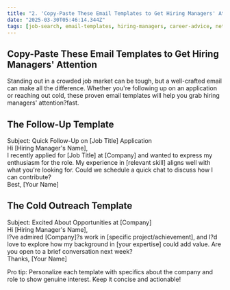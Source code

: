 ```yaml
---
title: "2. 'Copy-Paste These Email Templates to Get Hiring Managers' Attention'"
date: "2025-03-30T05:46:14.344Z"
tags: [job-search, email-templates, hiring-managers, career-advice, networking]
---
```


<h2>Copy-Paste These Email Templates to Get Hiring Managers' Attention</h2>  
<p>Standing out in a crowded job market can be tough, but a well-crafted email can make all the difference. Whether you're following up on an application or reaching out cold, these proven email templates will help you grab hiring managers' attention?fast.</p>  

<h2>The Follow-Up Template</h2>  
<p>Subject: Quick Follow-Up on [Job Title] Application<br>  
Hi [Hiring Manager's Name],<br>  
I recently applied for [Job Title] at [Company] and wanted to express my enthusiasm for the role. My experience in [relevant skill] aligns well with what you're looking for. Could we schedule a quick chat to discuss how I can contribute?<br>  
Best, [Your Name]</p>  

<h2>The Cold Outreach Template</h2>  
<p>Subject: Excited About Opportunities at [Company]<br>  
Hi [Hiring Manager's Name],<br>  
I?ve admired [Company]?s work in [specific project/achievement], and I?d love to explore how my background in [your expertise] could add value. Are you open to a brief conversation next week?<br>  
Thanks, [Your Name]</p>  

<p>Pro tip: Personalize each template with specifics about the company and role to show genuine interest. Keep it concise and actionable!</p>